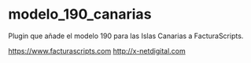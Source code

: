 # modelo_190_canarias
Plugin que añade el modelo 190 para las Islas Canarias a FacturaScripts.

https://www.facturascripts.com
http://x-netdigital.com